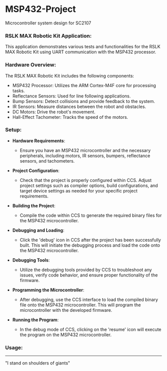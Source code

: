 # MSP432-Project
Microcontroller system design for SC2107

### RSLK MAX Robotic Kit Application:
This application demonstrates various tests and functionalities for the RSLK MAX Robotic Kit using UART communication with the MSP432 processor.

### Hardware Overview:
The RSLK MAX Robotic Kit includes the following components:

- MSP432 Processor: Utilizes the ARM Cortex-M4F core for processing tasks.
- Reflectance Sensors: Used for line following applications.
- Bump Sensors: Detect collisions and provide feedback to the system.
- IR Sensors: Measure distances between the robot and obstacles.
- DC Motors: Drive the robot's movement.
- Hall-Effect Tachometer: Tracks the speed of the motors.

### Setup:
- **Hardware Requirements**:
  - Ensure you have an MSP432 microcontroller and the necessary peripherals, including motors, IR sensors, bumpers, reflectance sensors, and tachometers.

- **Project Configuration**:
  - Check that the project is properly configured within CCS. Adjust project settings such as compiler options, build configurations, and target device settings as needed for your specific project requirements.

- **Building the Project**:
  - Compile the code within CCS to generate the required binary files for the MSP432 microcontroller.

- **Debugging and Loading**:
  - Click the 'debug' icon in CCS after the project has been successfully built. This will initiate the debugging process and load the code onto the MSP432 microcontroller.

- **Debugging Tools**:
  - Utilize the debugging tools provided by CCS to troubleshoot any issues, verify code behavior, and ensure proper functionality of the firmware.

- **Programming the Microcontroller**:
  - After debugging, use the CCS interface to load the compiled binary file onto the MSP432 microcontroller. This will program the microcontroller with the developed firmware.

- **Running the Program**:
  - In the debug mode of CCS, clicking on the 'resume' icon will execute the program on the MSP432 microcontroller.


### Usage:

---
"I stand on shoulders of giants"
